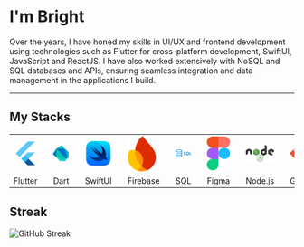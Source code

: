 # I'm Bright
Over the years, I have honed my skills in UI/UX and frontend development using technologies such as Flutter for cross-platform development, SwiftUI, JavaScript and ReactJS. I have also worked extensively with NoSQL and SQL databases and APIs, ensuring seamless integration and data management in the applications I build.

--- 

## My Stacks

<table >
  <tr>
    <td >
      <img src="images/flutter.png" alt="Flutter" width="50"/>
    </td>
    <td></td>
    <td >
      <img src="images/dart.png" alt="Dart" width="50"/>
    </td>
    <td></td>
    <td >
      <img src="images/swiftui.png" alt="SwiftUI" width="50"/>
    </td>
    <td></td>
    <td >
      <img src="images/firebase.png" alt="Firebase" width="50"/>
    </td>
    <td></td>
    <td >
      <img src="images/sql.webp" alt="SQL" width="50"/>
    </td>
    <td></td>
    <td >
      <img src="images/figma.png" alt="Figma" width="50"/>
    </td>
    <td></td>
    <td >
      <img src="images/nodejs.png" alt="Node.js" width="50"/>
    </td>
    <td></td>
    <td >
      <img src="images/git.png" alt="Git" width="50"/>
    </td>
  </tr>
    <tr>
    <td >
      Flutter
    </td>
    <td></td>
    <td >
      Dart
    </td>
    <td></td>
    <td >
      SwiftUI
    </td>
    <td></td>
    <td >
      Firebase
    </td>
    <td></td>
    <td >
      SQL
    </td>
    <td></td>
    <td >
      Figma
    </td>
    <td></td>
    <td >
      Node.js
    </td>
    <td></td>
    <td >
      Git
    </td>
  </tr>
</table>

<!-- ![Your GitHub stats](https://github-readme-stats.vercel.app/api?username=brightmuk&show_icons=true&theme=radical)

![Top Languages](https://github-readme-stats.vercel.app/api/top-langs/?username=brightmuk&theme=tokyonight) -->

## Streak

![GitHub Streak](https://streak-stats.demolab.com?user=brightmuk&theme=tokyonight&hide_border=true)
